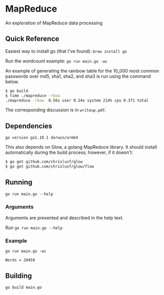 # MapReduce

An exploration of MapReduce data processing

## Quick Reference

Easiest way to install go (that I've found): `brew install go`

Run the wordcount example: `go run main.go -wc`

An example of generating the rainbow table for the 10_000 most common passwords over md5, sha1, sha2, and sha3 is run using the command below.
```bash
$ go build
$ time ./mapreduce -rbow
./mapreduce -rbow  0.56s user 0.24s system 214% cpu 0.371 total
```

The corresponding discussion is in `writeup.pdf`.

## Dependencies

`go version go1.19.1 darwin/arm64`

This also depends on Glow, a golang MapReduce library. It should install automatically during the build process; however, if it doesn't:

```bash
$ go get github.com/chrislusf/glow
$ go get github.com/chrislusf/glow/flow
```

## Running

`go run main.go --help`

### Arguments

Arguments are presented and described in the help text.

Run `go run main.go --help`

### Example

`go run main.go -wc`

```
Words = 20459
```

## Building

`go build main.go`